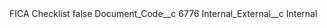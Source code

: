 <?xml version="1.0" encoding="UTF-8"?>
<CustomMetadata xmlns="http://soap.sforce.com/2006/04/metadata" xmlns:xsi="http://www.w3.org/2001/XMLSchema-instance" xmlns:xsd="http://www.w3.org/2001/XMLSchema">
    <label>FICA Checklist</label>
    <protected>false</protected>
    <values>
        <field>Document_Code__c</field>
        <value xsi:type="xsd:string">6776</value>
    </values>
    <values>
        <field>Internal_External__c</field>
        <value xsi:type="xsd:string">Internal</value>
    </values>
</CustomMetadata>
